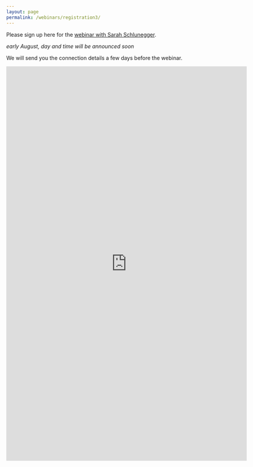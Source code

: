 ```yaml
---
layout: page
permalink: /webinars/registration3/
---
```


Please sign up here for the [webinar with Sarah Schlunegger](https://large-ensemble.github.io/webinars/).

_early August, day and time will be announced soon_

We will send you the connection details a few days before the webinar.


<iframe src="https://docs.google.com/forms/d/e/1FAIpQLSe7y7UuqB7juHBoDG5NQACdYScmPalE6PmqB6sUwRpJeB13fQ/viewform?embedded=true" width="640" height="1050" frameborder="0" marginheight="0" marginwidth="0">Loading…</iframe>
